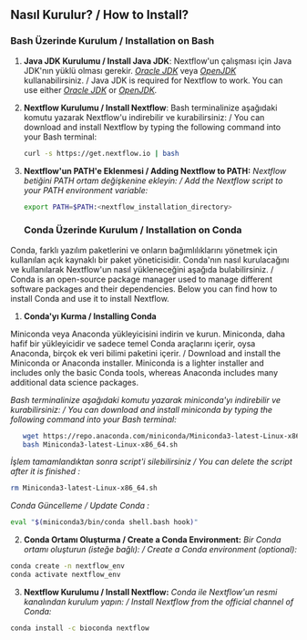 ## Nasıl Kurulur? / How to Install?

### Bash Üzerinde Kurulum / Installation on Bash

1. **Java JDK Kurulumu / Install Java JDK**: Nextflow'un çalışması için Java JDK'nın yüklü olması gerekir. *[Oracle JDK](https://www.oracle.com/java/technologies/javase-jdk11-downloads.html)* veya *[OpenJDK](https://openjdk.java.net/)* kullanabilirsiniz. / Java JDK is required for Nextflow to work. You can use either *[Oracle JDK](https://www.oracle.com/java/technologies/javase-jdk11-downloads.html)* or *[OpenJDK](https://openjdk.java.net/).*

2. **Nextflow Kurulumu / Install Nextflow**: Bash terminalinize aşağıdaki komutu yazarak Nextflow'u indirebilir ve kurabilirsiniz: / You can download and install Nextflow by typing the following command into your Bash terminal:

    ```bash
    curl -s https://get.nextflow.io | bash
    ```

3. **Nextflow'un PATH'e Eklenmesi / Adding Nextflow to PATH:** *Nextflow betiğini PATH ortam değişkenine ekleyin: / Add the Nextflow script to your PATH environment variable:*

    ```bash
    export PATH=$PATH:<nextflow_installation_directory>
    ```

    ### Conda Üzerinde Kurulum / Installation on Conda
 Conda, farklı yazılım paketlerini ve onların bağımlılıklarını yönetmek için kullanılan açık kaynaklı bir paket yöneticisidir. Conda'nın nasıl kurulacağını ve kullanılarak Nextflow'un nasıl yükleneceğini aşağıda bulabilirsiniz. / Conda is an open-source package manager used to manage different software packages and their dependencies. Below you can find how to install Conda and use it to install Nextflow.
    
  1. **Conda'yı Kurma / Installing Conda**

Miniconda veya Anaconda yükleyicisini indirin ve kurun. Miniconda, daha hafif bir yükleyicidir ve sadece temel Conda araçlarını içerir, oysa Anaconda, birçok ek veri bilimi paketini içerir. / Download and install the Miniconda or Anaconda installer. Miniconda is a lighter installer and includes only the basic Conda tools, whereas Anaconda includes many additional data science packages.

  *Bash terminalinize aşağıdaki komutu yazarak miniconda'yı indirebilir ve kurabilirsiniz: / You can download and install miniconda by typing the following command into your Bash terminal:*

  ```bash
     wget https://repo.anaconda.com/miniconda/Miniconda3-latest-Linux-x86_64.sh
     bash Miniconda3-latest-Linux-x86_64.sh
  ```
 
*İşlem tamamlandıktan sonra script'i silebilirsiniz / You can delete the script after it is finished :*

```bash
rm Miniconda3-latest-Linux-x86_64.sh
```

*Conda Güncelleme / Update Conda :*
```bash
eval "$(miniconda3/bin/conda shell.bash hook)"
```


  2. **Conda Ortamı Oluşturma / Create a Conda Environment:** *Bir Conda ortamı oluşturun (isteğe bağlı): / Create a Conda environment (optional):*

 ```bash
conda create -n nextflow_env
conda activate nextflow_env
```

  3. **Nextflow Kurulumu / Install Nextflow:** *Conda ile Nextflow'un resmi kanalından kurulum yapın: / Install Nextflow from the official channel of Conda:*

```bash
conda install -c bioconda nextflow
```

